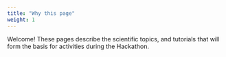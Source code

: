 ```yaml
---
title: "Why this page"
weight: 1
---
```


Welcome! These pages describe the scientific topics, and tutorials that will form the basis for activities during the Hackathon.